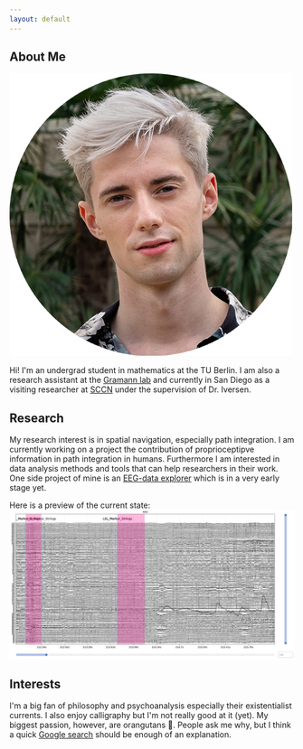 ```yaml
---
layout: default
---
```


## About Me

<img class="profile-picture" src="timo.jpg">

Hi! I'm an undergrad student in mathematics at the TU Berlin. I am also a research assistant at the <a href="https://www.bpn.tu-berlin.de/menue/biopsychologie_und_neuroergonomie/parameter/en/" target="_blank">Gramann lab</a> and currently in San Diego as a visiting researcher at <a href="https://sccn.ucsd.edu/" target="_blank">SCCN</a> under the supervision of Dr. Iversen.

## Research

My research interest is in spatial navigation, especially path integration. I am currently working on a project the contribution of proprioceptipve information in path integration in humans. 
Furthermore I am interested in data analysis methods and tools that can help researchers in their work. One side project of mine is an <a href="https://github.com/timo-berg/eegraw_explorer" target="_blank">EEG-data explorer</a> which is in a very early stage yet. 

Here is a preview of the current state:
<img class="img" src="data_explorer_preview.jpg">

## Interests
I'm a big fan of philosophy and psychoanalysis especially their existentialist currents. I also enjoy calligraphy but I'm not really good at it (yet). My biggest passion, however, are orangutans 🦧. People ask me why, but I think a quick <a href="https://www.google.com/search?q=orangutan+baby&tbm=isch" target="_blank">Google search</a> should be enough of an explanation.